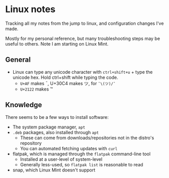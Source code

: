 # Linux notes
Tracking all my notes from the jump to linux, and configuration changes I've made.

Mostly for my personal reference, but many troubleshooting steps may be useful to others.
Note I am starting on Linux Mint.

## General
* Linux can type any unicode character with `ctrl+shift+u` + type the unicode hex.
  Hold ctrl+shift while typing the code.
  * `U+AF` makes ¯, U+30C4 makes ツ, for `¯\(ツ)/¯`
  * `U+2122` makes ™

## Knowledge
There seems to be a few ways to install software:
* The system package manager, `apt`
* `.deb` packages, also installed through `apt`
  * These can come from downloads/repositories not in the distro's repository
  * You can automated fetching updates with `curl`
* flatpak, which is managed through the `flatpak` command-line tool
  * Installed at a user-level of system-level
  * Generally less-used, so `flatpak list` is reasonable to read
* snap, which Linux Mint doesn't support
